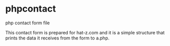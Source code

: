 # phpcontact
php contact form file

This contact form is prepared for hat-z.com and it is a simple structure that prints the data it receives from the form to a.php.
